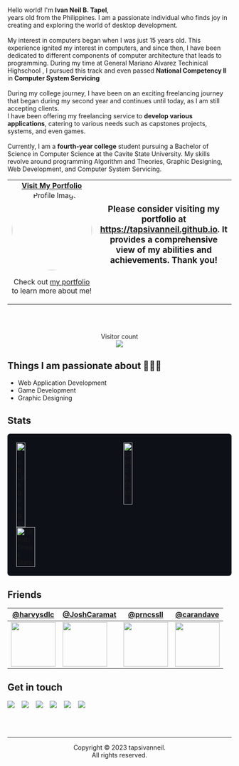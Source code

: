 
#

<!-- [![Cover](https://drive.google.com/uc?export=view&id=1OGOKYZNt6vDvfkj_C5kJmqty8u0jYN_d)](https://github.com/tapsivanneil/) -->

  Hello world! I'm <b>Ivan Neil B. Tapel</b>,<br> <sb><span my-age></span> years old</sb> from the Philippines.
  I am a passionate individual who finds joy
  in creating and exploring the world of desktop development.<br><br>My interest in computers began when I was
  just <sb>15 years old</sb>. This experience ignited my interest in computers, and since
  then, I have been dedicated to different components of computer architecture that leads to programming. During my time at General Mariano Alvarez Techinical Highschool
  , I pursued this track and even passed  <b>National Competency II</b> in <b>Computer System Servicing</b> <br><br>During my college journey, 
  I have been on an exciting freelancing journey that began during my second year and continues until today, as <sb>I am still accepting clients</sb>.<br>
  I have been offering my freelancing service to <b>develop various applications</b>, catering to various needs such as capstones projects, systems, and even games.<br><br>
  Currently, I am a <b>fourth-year college</b> student pursuing a Bachelor of Science in Computer Science at the Cavite State University.
  My skills revolve around programming Algorithm and Theories, Graphic Designing, Web
  Development, and Computer System Servicing.</p>

<!-- Social -->
<table width="100%" align="center">
  <tr>
    <td align="center">
      <a href="https://tapsivanneil.github.io">
        <strong>Visit My Portfolio</strong>
        <br />
        <img src="https://avatars.githubusercontent.com/u/tapsivanneil" alt="Profile Image" width="180" style="border-radius: 50%;" />
      </a>
      <br />
      <p>Check out <a href="https://tapsivanneil.github.io" target="_blank">my portfolio</a> to learn more about me!</p>
    </td>
    <td align="center">
      <h3>Please consider visiting my portfolio at <a href="https://tapsivanneil.github.io">https://tapsivanneil.github.io</a>. It provides a comprehensive view of my abilities and achievements. Thank you!</h3>
      <br />
      <br />
    </td>
  </tr>
</table>

</br>

##



<p align="center"> 
  Visitor count<br>
  <img src="https://profile-counter.glitch.me/tapsivanneil/count.svg" />
</p>



## Things I am passionate about 👩🏾‍💻

- Web Application Development
- Game Development
- Graphic Designing

## Stats

<div style="display: flex; flex-wrap: wrap; justify-content: space-between; align-items: flex-start; background-color: #0D1117; padding: 20px; border-radius: 6px;">
  <a href="https://github.com/anuraghazra/github-readme-stats" style="flex-basis: 48%; text-decoration: none;">
    <img src="https://github-readme-stats.vercel.app/api/top-langs/?username=tapsivanneil&layout=compact&langs_count=10&theme=dark" alt="Top Languages" style="width: 30%">
  </a>
  
  <a href="https://github.com/anuraghazra/github-readme-stats" style="flex-basis: 48%; text-decoration: none;">
    <img src="https://github-readme-stats.vercel.app/api?username=tapsivanneil&show_icons=true&count_private=true&theme=dark" alt="GitHub Stats" style="width: 30%">
  </a>
  
  <a href="https://streak-stats.demolab.com/?user=tapsivanneil" style="flex-basis: 100%; text-decoration: none;">
    <img src="https://streak-stats.demolab.com/?user=tapsivanneil&theme=dark" alt="GitHub Streak Stats" style="width: 30%">
  </a>
</div>



## Friends

<!-- FIRST ROW -->
| [@harvysdlc](https://github.com/harvysdlc) | [@JoshCaramat](https://github.com/JoshCaramat) | [@prncssll](https://github.com/prncssll) | [@carandave](https://github.com/happydeigh) |
| --- | --- | --- | --- |
| [<img src="https://avatars.githubusercontent.com/harvysdlc?s=100" width="100" height="100">](https://github.com/JoshCaramat) | [<img src="https://avatars.githubusercontent.com/prncssll?s=100" width="100" height="100">](https://github.com/prncssll) | [<img src="https://avatars.githubusercontent.com/RachQuio?s=100" width="100" height="100">](https://github.com/happydeigh) | [<img src="https://avatars.githubusercontent.com/carandave?s=100" width="100" height="100">](https://github.com/happydeigh) |

<!-- SECOND ROW -->
<!--
| [@user1](https://github.com/user1) | [@user2](https://github.com/user2) | [@user3](https://github.com/user3) | [@user4](https://github.com/user4) |
| --- | --- | --- | --- |
| [<img src="https://avatars.githubusercontent.com/user1?s=100" width="100" height="100">](https://github.com/user1) | [<img src="https://avatars.githubusercontent.com/user2?s=100" width="100" height="100">](https://github.com/user2) | [<img src="https://avatars.githubusercontent.com/user3?s=100" width="100" height="100">](https://github.com/user3) | [<img src="https://avatars.githubusercontent.com/user4?s=100" width="100" height="100">](https://github.com/user4) |
-->


## Get in touch

<a href="https://tapsivanneil.github.io" target="_blank"><img src="https://img.shields.io/badge/My Portfolio-%20-blue?style=for-the-badge&logo=web"></a>
&nbsp;&nbsp;
<a href="mailto:tapsivanneil@gmail.com" target="_blank"><img src="https://img.shields.io/badge/Email-%20-red?style=for-the-badge&logo=gmail"></a>
&nbsp;&nbsp;
<a href="https://facebook.com/tapsivanneil/" target="_blank"><img src="https://img.shields.io/badge/Facebook-%20-blue?style=for-the-badge&logo=facebook"></a>
&nbsp;&nbsp;
<a href="https://t.me/tapsivanneil/" target="_blank"><img src="https://img.shields.io/badge/Telegram-%20-blue?style=for-the-badge&logo=telegram"></a>
&nbsp;&nbsp;
<a href="https://linkedin.com/in/tapsivanneil/" target="_blank"><img src="https://img.shields.io/badge/LinkedIn-%20-blue?style=for-the-badge&logo=linkedin"></a>
&nbsp;&nbsp;
<a href="https://github.com/tapsivanneil/" target="_blank"><img src="https://img.shields.io/badge/GitHub-%20-black?style=for-the-badge&logo=github"></a>





<br>
</br>

------------
<p align="center">Copyright © 2023 tapsivanneil.<br>All rights reserved.</p
